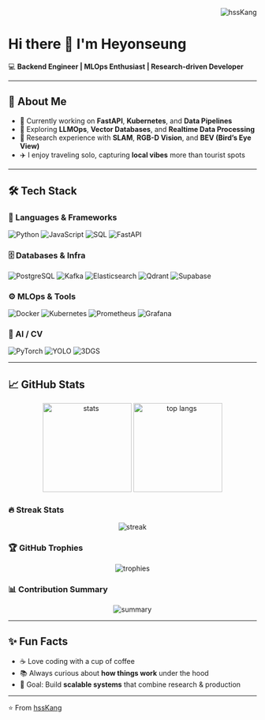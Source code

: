 <!-- 프로필 방문자 수 카운터 -->
<p align="right"> <img src="https://komarev.com/ghpvc/?username=hssKang&label=Profile%20views&color=ff69b4&style=flat" alt="hssKang" /> </p>

# Hi there 👋 I'm Heyonseung  

💻 **Backend Engineer | MLOps Enthusiast | Research-driven Developer**  

---

## 🚀 About Me  
- 🔭 Currently working on **FastAPI**, **Kubernetes**, and **Data Pipelines**  
- 🌱 Exploring **LLMOps**, **Vector Databases**, and **Realtime Data Processing**  
- 🧪 Research experience with **SLAM**, **RGB-D Vision**, and **BEV (Bird’s Eye View)**  
- ✈️ I enjoy traveling solo, capturing **local vibes** more than tourist spots  

---

## 🛠️ Tech Stack  

### 🚀 Languages & Frameworks
![Python](https://img.shields.io/badge/Python-3776AB?style=for-the-badge&logo=python&logoColor=white) 
![JavaScript](https://img.shields.io/badge/JavaScript-F7DF1E?style=for-the-badge&logo=javascript&logoColor=black) 
![SQL](https://img.shields.io/badge/SQL-336791?style=for-the-badge&logo=postgresql&logoColor=white) 
![FastAPI](https://img.shields.io/badge/FastAPI-009688?style=for-the-badge&logo=fastapi&logoColor=white)  

### 🗄️ Databases & Infra
![PostgreSQL](https://img.shields.io/badge/PostgreSQL-4169E1?style=for-the-badge&logo=postgresql&logoColor=white) 
![Kafka](https://img.shields.io/badge/Kafka-231F20?style=for-the-badge&logo=apachekafka&logoColor=white) 
![Elasticsearch](https://img.shields.io/badge/Elasticsearch-005571?style=for-the-badge&logo=elasticsearch&logoColor=white) 
![Qdrant](https://img.shields.io/badge/Qdrant-FF4B4B?style=for-the-badge&logo=qdrant&logoColor=white) 
![Supabase](https://img.shields.io/badge/Supabase-3ECF8E?style=for-the-badge&logo=supabase&logoColor=white)  

### ⚙️ MLOps & Tools
![Docker](https://img.shields.io/badge/Docker-2496ED?style=for-the-badge&logo=docker&logoColor=white) 
![Kubernetes](https://img.shields.io/badge/Kubernetes-326CE5?style=for-the-badge&logo=kubernetes&logoColor=white) 
![Prometheus](https://img.shields.io/badge/Prometheus-E6522C?style=for-the-badge&logo=prometheus&logoColor=white) 
![Grafana](https://img.shields.io/badge/Grafana-F46800?style=for-the-badge&logo=grafana&logoColor=white)  

### 🤖 AI / CV
![PyTorch](https://img.shields.io/badge/PyTorch-EE4C2C?style=for-the-badge&logo=pytorch&logoColor=white) 
![YOLO](https://img.shields.io/badge/YOLO-00FFFF?style=for-the-badge&logo=yolo&logoColor=black) 
![3DGS](https://img.shields.io/badge/3D%20Gaussian%20Splatting-8A2BE2?style=for-the-badge&logo=three.js&logoColor=white)  

---

## 📈 GitHub Stats  

<p align="center">
  <img src="https://github-readme-stats.vercel.app/api?username=hssKang&show_icons=true&theme=radical" alt="stats" height="180"/>
  <img src="https://github-readme-stats.vercel.app/api/top-langs/?username=hssKang&layout=compact&theme=radical" alt="top langs" height="180"/>
</p>

### 🔥 Streak Stats  
<p align="center">
  <img src="https://streak-stats.demolab.com?user=hssKang&theme=radical&hide_border=false" alt="streak" />
</p>

### 🏆 GitHub Trophies  
<p align="center">
  <img src="https://github-profile-trophy.vercel.app/?username=hssKang&theme=radical&row=1&column=7" alt="trophies"/>
</p>

### 📊 Contribution Summary  
<p align="center">
  <img src="https://github-profile-summary-cards.vercel.app/api/cards/profile-details?username=hssKang&theme=radical" alt="summary"/>
</p>

---

## ✨ Fun Facts  
- ☕ Love coding with a cup of coffee  
- 📚 Always curious about **how things work** under the hood  
- 🎯 Goal: Build **scalable systems** that combine research & production  

---
⭐️ From [hssKang](https://github.com/hssKang)
